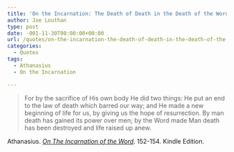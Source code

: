 ```yaml
---
title: 'On the Incarnation: The Death of Death in the Death of the Word Made Man'
author: Joe Louthan
type: post
date: -001-11-30T00:00:00+00:00
url: /quotes/on-the-incarnation-the-death-of-death-in-the-death-of-the-word-made-man/
categories:
  - Quotes
tags:
  - Athanasius
  - On the Incarnation

---
```

> For by the sacrifice of His own body He did two things: He put an end to the law of death which barred our way; and He made a new beginning of life for us, by giving us the hope of resurrection. By man death has gained its power over men; by the Word made Man death has been destroyed and life raised up anew.

Athanasius. <a href='https://www.amazon.com/dp/B003CYLD5C/ref=as_li_ss_til?tag=iamlipr-20&camp=0&creative=0&linkCode=as4&creativeASIN=B003CYLD5C&adid=1S8V1F2MD1Y96Z9KJAFC&' target='_blank'><em>On The Incarnation of the Word</em></a>. 152-154. Kindle Edition.